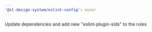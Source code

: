 ```yaml
---
'@sl-design-system/eslint-config': minor
---
```


Update dependencies and add new "eslint-plugin-slds" to the rules
